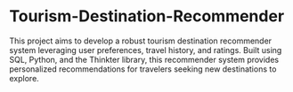 # Tourism-Destination-Recommender
This project aims to develop a robust tourism destination recommender system leveraging user preferences, travel history, and ratings. Built using SQL, Python, and the Thinkter library, this recommender system provides personalized recommendations for travelers seeking new destinations to explore.

